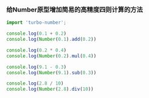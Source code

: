 <!--
 * @Author        : turbo 664120459@qq.com
 * @Date          : 2022-12-26 12:58:58
 * @LastEditors   : turbo 664120459@qq.com
 * @LastEditTime  : 2022-12-26 15:50:57
 * @FilePath      : /turbo-number/README.md
 * @Description   : 
 * 
 * Copyright (c) 2022 by turbo 664120459@qq.com, All Rights Reserved. 
-->

### 给Number原型增加简易的高精度四则计算的方法


```typescript
import 'turbo-number';

console.log(0.1 + 0.2)
console.log(Number(0.1).add(0.2))

console.log(0.2 * 0.4)
console.log(Number(0.2).mul(0.4))

console.log(9.1 - 0.3)
console.log(Number(9.1).sub(0.3))

console.log(2.8 / 10)
console.log(Number(2.8).div(10))

```
